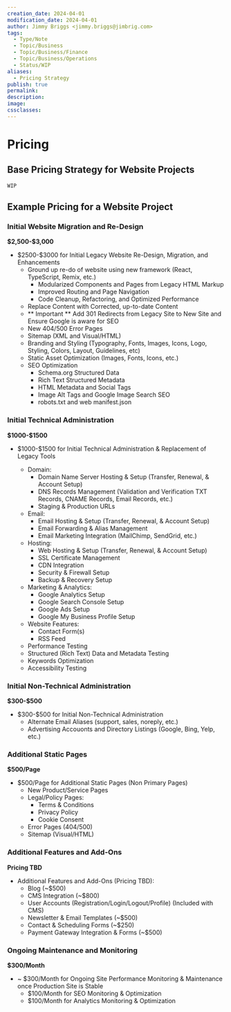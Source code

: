 ```yaml
---
creation_date: 2024-04-01
modification_date: 2024-04-01
author: Jimmy Briggs <jimmy.briggs@jimbrig.com>
tags:
  - Type/Note
  - Topic/Business
  - Topic/Business/Finance
  - Topic/Business/Operations
  - Status/WIP
aliases:
  - Pricing Strategy
publish: true
permalink:
description:
image:
cssclasses:
---
```


# Pricing

## Base Pricing Strategy for Website Projects

`WIP`

## Example Pricing for a Website Project

### Initial Website Migration and Re-Design

**\$2,500-\$3,000**

- \$2500-\$3000 for Initial Legacy Website Re-Design, Migration, and Enhancements
  - Ground up re-do of website using new framework (React, TypeScript, Remix, etc.)
    - Modularized Components and Pages from Legacy HTML Markup
    - Improved Routing and Page Navigation
    - Code Cleanup, Refactoring, and Optimized Performance
  - Replace Content with Corrected, up-to-date Content
  - ** Important ** Add 301 Redirects from Legacy Site to New Site and Ensure Google is aware for SEO
  - New 404/500 Error Pages
  - Sitemap (XML and Visual/HTML)
  - Branding and Styling (Typography, Fonts, Images, Icons, Logo, Styling, Colors, Layout, Guidelines, etc)
  - Static Asset Optimization (Images, Fonts, Icons, etc.)
  - SEO Optimization
    - Schema.org Structured Data
    - Rich Text Structured Metadata
    - HTML Metadata and Social Tags
    - Image Alt Tags and Google Image Search SEO
    - robots.txt and web manifest.json

### Initial Technical Administration

**\$1000-\$1500**

- \$1000-\$1500 for Initial Technical Administration & Replacement of Legacy Tools

  - Domain:
    - Domain Name Server Hosting & Setup (Transfer, Renewal, & Account Setup)
    - DNS Records Management (Validation and Verification TXT Records, CNAME Records, Email Records, etc.)
    - Staging & Production URLs
  - Email:
    - Email Hosting & Setup (Transfer, Renewal, & Account Setup)
    - Email Forwarding & Alias Management
    - Email Marketing Integration (MailChimp, SendGrid, etc.)
  - Hosting:
    - Web Hosting & Setup (Transfer, Renewal, & Account Setup)
    - SSL Certificate Management
    - CDN Integration
    - Security & Firewall Setup
    - Backup & Recovery Setup
  - Marketing & Analytics:
    - Google Analytics Setup
    - Google Search Console Setup
    - Google Ads Setup
    - Google My Business Profile Setup
  - Website Features:
    - Contact Form(s)
    - RSS Feed
  - Performance Testing
  - Structured (Rich Text) Data and Metadata Testing
  - Keywords Optimization
  - Accessibility Testing

### Initial Non-Technical Administration

**\$300-\$500**

- \$300-\$500 for Initial Non-Technical Administration
  - Alternate Email Aliases (support, sales, noreply, etc.)
  - Advertising Accouonts and Directory Listings (Google, Bing, Yelp, etc.)

### Additional Static Pages

**\$500/Page**

- \$500/Page for Additional Static Pages (Non Primary Pages)
  - New Product/Service Pages
  - Legal/Policy Pages:
    - Terms & Conditions
    - Privacy Policy
    - Cookie Consent
  - Error Pages (404/500)
  - Sitemap (Visual/HTML)

### Additional Features and Add-Ons

**Pricing TBD**

- Additional Features and Add-Ons (Pricing TBD):
   - Blog (~\$500)
   - CMS Integration (~\$800)
   - User Accounts (Registration/Login/Logout/Profile) (Included with CMS)
   - Newsletter & Email Templates (~\$500)
   - Contact & Scheduling Forms (~\$250)
   - Payment Gateway Integration & Forms (~\$500)

### Ongoing Maintenance and Monitoring

**\$300/Month**

- ~ \$300/Month for Ongoing Site Performance Monitoring & Maintenance once Production Site is Stable
  - \$100/Month for SEO Monitoring & Optimization
  - \$100/Month for Analytics Monitoring & Optimization

